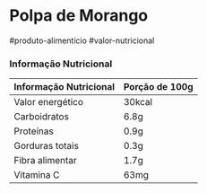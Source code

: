 # Polpa de Morango

#produto-alimentício #valor-nutricional 

### Informação Nutricional
| Informação Nutricional  | Porção de 100g |
| ----------------------- | -------------- |
| Valor energético        | 30kcal         |
| Carboidratos            | 6.8g           |
| Proteínas               | 0.9g           |
| Gorduras totais         | 0.3g           |
| Fibra alimentar         | 1.7g           |
| Vitamina C              | 63mg           |
